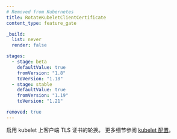```yaml
---
# Removed from Kubernetes
title: RotateKubeletClientCertificate
content_type: feature_gate

_build:
  list: never
  render: false

stages:
  - stage: beta 
    defaultValue: true
    fromVersion: "1.8"
    toVersion: "1.18"
  - stage: stable
    defaultValue: true
    fromVersion: "1.19"
    toVersion: "1.21"

removed: true
---
```


<!--
Enable the rotation of the client TLS certificate on the kubelet.
See [kubelet configuration](/docs/reference/access-authn-authz/kubelet-tls-bootstrapping/#kubelet-configuration)
for more details.
-->
启用 kubelet 上客户端 TLS 证书的轮换。
更多细节参阅 [kubelet 配置](/zh-cn/docs/reference/access-authn-authz/kubelet-tls-bootstrapping/#kubelet-configuration)。
